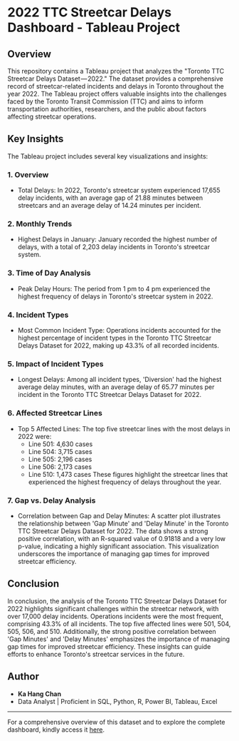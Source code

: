 # 2022 TTC Streetcar Delays Dashboard - Tableau Project

## Overview

This repository contains a Tableau project that analyzes the "Toronto TTC Streetcar Delays Dataset — 2022." The dataset provides a comprehensive record of streetcar-related incidents and delays in Toronto throughout the year 2022. The Tableau project offers valuable insights into the challenges faced by the Toronto Transit Commission (TTC) and aims to inform transportation authorities, researchers, and the public about factors affecting streetcar operations.

## Key Insights

The Tableau project includes several key visualizations and insights:

### 1. Overview

- Total Delays: In 2022, Toronto's streetcar system experienced 17,655 delay incidents, with an average gap of 21.88 minutes between streetcars and an average delay of 14.24 minutes per incident.

### 2. Monthly Trends

- Highest Delays in January: January recorded the highest number of delays, with a total of 2,203 delay incidents in Toronto's streetcar system.

### 3. Time of Day Analysis

- Peak Delay Hours: The period from 1 pm to 4 pm experienced the highest frequency of delays in Toronto's streetcar system in 2022.

### 4. Incident Types

- Most Common Incident Type: Operations incidents accounted for the highest percentage of incident types in the Toronto TTC Streetcar Delays Dataset for 2022, making up 43.3% of all recorded incidents.

### 5. Impact of Incident Types

- Longest Delays: Among all incident types, 'Diversion' had the highest average delay minutes, with an average delay of 65.77 minutes per incident in the Toronto TTC Streetcar Delays Dataset for 2022.

### 6. Affected Streetcar Lines

- Top 5 Affected Lines: The top five streetcar lines with the most delays in 2022 were:
  - Line 501: 4,630 cases
  - Line 504: 3,715 cases
  - Line 505: 2,196 cases
  - Line 506: 2,173 cases
  - Line 510: 1,473 cases
  These figures highlight the streetcar lines that experienced the highest frequency of delays throughout the year.

### 7. Gap vs. Delay Analysis

- Correlation between Gap and Delay Minutes: A scatter plot illustrates the relationship between 'Gap Minute' and 'Delay Minute' in the Toronto TTC Streetcar Delays Dataset for 2022. The data shows a strong positive correlation, with an R-squared value of 0.91818 and a very low p-value, indicating a highly significant association. This visualization underscores the importance of managing gap times for improved streetcar efficiency.

## Conclusion

In conclusion, the analysis of the Toronto TTC Streetcar Delays Dataset for 2022 highlights significant challenges within the streetcar network, with over 17,000 delay incidents. Operations incidents were the most frequent, comprising 43.3% of all incidents. The top five affected lines were 501, 504, 505, 506, and 510. Additionally, the strong positive correlation between 'Gap Minutes' and 'Delay Minutes' emphasizes the importance of managing gap times for improved streetcar efficiency. These insights can guide efforts to enhance Toronto's streetcar services in the future.

## Author

- **Ka Hang Chan**
- Data Analyst | Proficient in SQL, Python, R, Power BI, Tableau, Excel

---

For a comprehensive overview of this dataset and to explore the complete dashboard, kindly access it [here](https://public.tableau.com/app/profile/ka.hang.chan/viz/2022TTCStreetcarDelay/2022TTCStreetcarDelayDashboard?publish=yes).
